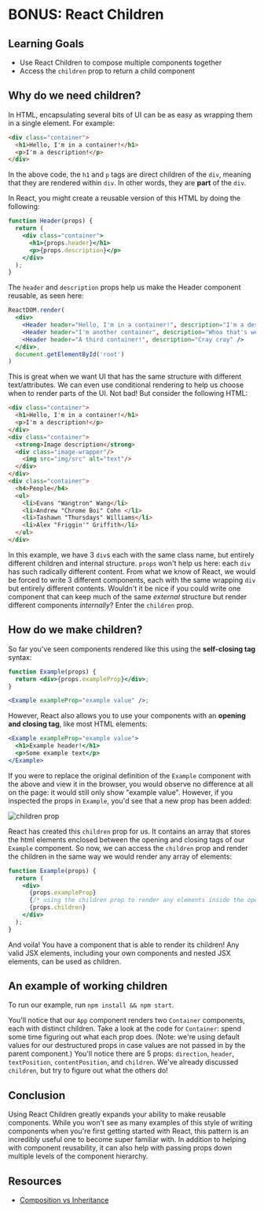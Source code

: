 # BONUS: React Children

## Learning Goals


- Use React Children to compose multiple components together
- Access the `children` prop to return a child component

## Why do we need children?

In HTML, encapsulating several bits of UI can be as easy as wrapping them in a
single element. For example:

```html
<div class="container">
  <h1>Hello, I'm in a container!</h1>
  <p>I'm a description!</p>
</div>
```

In the above code, the `h1` and `p` tags are direct children of the `div`,
meaning that they are rendered within `div`. In other words, they are **part**
of the `div`.

In React, you might create a reusable version of this HTML by doing the following:

```jsx
function Header(props) {
  return (
    <div class="container">
      <h1>{props.header}</h1>
      <p>{props.description}</p>
    </div>
  );
}
```

The `header` and `description` props help us make the Header component reusable,
as seen here:

```jsx
ReactDOM.render(
  <div>
    <Header header="Hello, I'm in a container!", description="I'm a description!" />
    <Header header="I'm another container", description="Whoa that's weird!" />
    <Header header="A third container!", description="Cray cray" />
  </div>,
  document.getElementById('root')
)
```

This is great when we want UI that has the same structure with different
text/attributes. We can even use conditional rendering to help us choose when to
render parts of the UI. Not bad! But consider the following HTML:

```html
<div class="container">
  <h1>Hello, I'm in a container!</h1>
  <p>I'm a description!</p>
</div>
<div class="container">
  <strong>Image description</strong>
  <div class="image-wrapper"/>
    <img src="img/src" alt="text"/>
  </div>
</div>
<div class="container">
  <h4>People</h4>
  <ul>
    <li>Evans "Wangtron" Wang</li>
    <li>Andrew "Chrome Boi" Cohn </li>
    <li>Tashawn "Thursdays" Williams</li>
    <li>Alex "Friggin'" Griffith</li>
  </ul>
</div>
```

In this example, we have 3 `div`s each with the same class name, but entirely
different children and internal structure. `props` won't help us here: each
`div` has such radically different content. From what we know of React, we would
be forced to write 3 different components, each with the same wrapping `div` but
entirely different contents. Wouldn't it be nice if you could write one
component that can keep much of the same _external_ structure but render
different components _internally_? Enter the `children` prop.

## How do we make children?

So far you've seen components rendered like this using the **self-closing tag**
syntax:

```jsx
function Example(props) {
  return <div>{props.exampleProp}</div>;
}

<Example exampleProp="example value" />;
```

However, React also allows you to use your components with an **opening and
closing tag**, like most HTML elements:

```jsx
<Example exampleProp="example value">
  <h1>Example header!</h1>
  <p>Some example text</p>
</Example>
```

If you were to replace the original definition of the `Example` component with
the above and view it in the browser, you would observe no difference at all on
the page: it would still only show "example value". However, if you inspected
the props in `Example`, you'd see that a new prop has been added:

![children prop](https://curriculum-content.s3.amazonaws.com/phase-2/react-hooks-children/children-prop.png)

React has created this `children` prop for us. It contains an array that stores
the html elements enclosed between the opening and closing tags of our `Example`
component. So now, we can access the `children` prop and render the children in
the same way we would render any array of elements:

```jsx
function Example(props) {
  return (
    <div>
      {props.exampleProp}
      {/* using the children prop to render any elements inside the opening and closing tag of Example */}
      {props.children}
    </div>
  );
}
```

And voila! You have a component that is able to render its children! Any valid
JSX elements, including your own components and nested JSX elements, can be used
as children.

## An example of working children

To run our example, run `npm install && npm start`.

You'll notice that our `App` component renders two `Container` components, each
with distinct children. Take a look at the code for `Container`: spend some time
figuring out what each prop does. (Note: we're using default values for our
destructured props in case values are not passed in
by the parent component.) You'll notice there are 5 props: `direction`,
`header`, `textPosition`, `contentPosition`, and `children`. We've already
discussed `children`, but try to figure out what the others do!

## Conclusion

Using React Children greatly expands your ability to make reusable components.
While you won't see as many examples of this style of writing components when
you're first getting started with React, this pattern is an incredibly useful
one to become super familiar with. In addition to helping with component
reusability, it can also help with passing props down multiple levels of the
component hierarchy.

## Resources

- [Composition vs Inheritance](https://reactjs.org/docs/composition-vs-inheritance.html)
